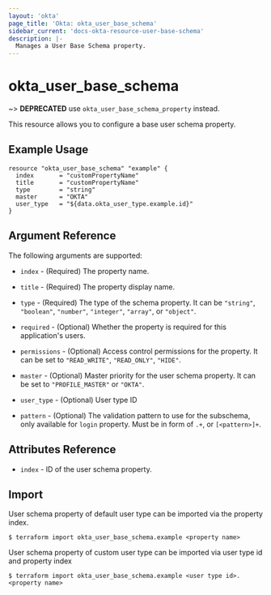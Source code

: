 ```yaml
---
layout: 'okta'
page_title: 'Okta: okta_user_base_schema'
sidebar_current: 'docs-okta-resource-user-base-schema'
description: |-
  Manages a User Base Schema property.
---
```


# okta_user_base_schema

~> **DEPRECATED** use `okta_user_base_schema_property` instead.

This resource allows you to configure a base user schema property.

## Example Usage

```hcl
resource "okta_user_base_schema" "example" {
  index       = "customPropertyName"
  title       = "customPropertyName"
  type        = "string"
  master      = "OKTA"
  user_type   = "${data.okta_user_type.example.id}"
}
```

## Argument Reference

The following arguments are supported:

- `index` - (Required) The property name.

- `title` - (Required) The property display name.

- `type` - (Required) The type of the schema property. It can be `"string"`, `"boolean"`, `"number"`, `"integer"`, `"array"`, or `"object"`.

- `required` - (Optional) Whether the property is required for this application's users.

- `permissions` - (Optional) Access control permissions for the property. It can be set to `"READ_WRITE"`, `"READ_ONLY"`, `"HIDE"`.

- `master` - (Optional) Master priority for the user schema property. It can be set to `"PROFILE_MASTER"` or `"OKTA"`.

- `user_type` - (Optional) User type ID

- `pattern` - (Optional) The validation pattern to use for the subschema, only available for `login` property. Must be in form of `.+`, or `[<pattern>]+`.

## Attributes Reference

- `index` - ID of the user schema property.

## Import

User schema property of default user type can be imported via the property index.

```
$ terraform import okta_user_base_schema.example <property name>
```

User schema property of custom user type can be imported via user type id and property index

```
$ terraform import okta_user_base_schema.example <user type id>.<property name>
```
